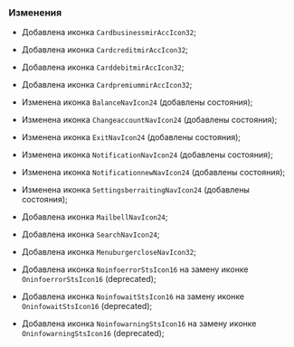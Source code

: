 ### Изменения

- Добавлена иконка `CardbusinessmirAccIcon32`;
- Добавлена иконка `CardcreditmirAccIcon32`;
- Добавлена иконка `CarddebitmirAccIcon32`;
- Добавлена иконка `CardpremiummirAccIcon32`;

- Изменена иконка `BalanceNavIcon24` (добавлены состояния);
- Изменена иконка `ChangeaccountNavIcon24` (добавлены состояния);
- Изменена иконка `ExitNavIcon24` (добавлены состояния);
- Изменена иконка `NotificationNavIcon24` (добавлены состояния);
- Изменена иконка `NotificationnewNavIcon24` (добавлены состояния);
- Изменена иконка `SettingsberraitingNavIcon24` (добавлены состояния);

- Добавлена иконка `MailbellNavIcon24`;
- Добавлена иконка `SearchNavIcon24`;

- Добавлена иконка `MenuburgercloseNavIcon32`;

- Добавлена иконка `NoinfoerrorStsIcon16` на замену иконке `OninfoerrorStsIcon16` (deprecated);
- Добавлена иконка `NoinfowaitStsIcon16` на замену иконке `OninfowaitStsIcon16` (deprecated);
- Добавлена иконка `NoinfowarningStsIcon16` на замену иконке `OninfowarningStsIcon16` (deprecated);
